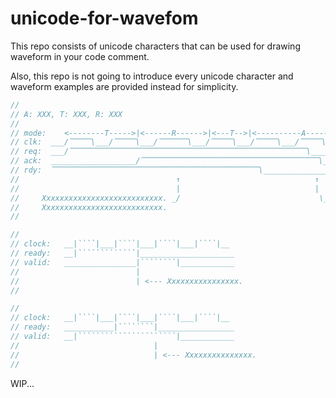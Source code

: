 # unicode-for-wavefom
This repo consists of unicode characters that can be used for drawing waveform in your code comment.

Also, this repo is not going to introduce every unicode character and waveform examples are provided instead for simplicity.

```C
// 
// A: XXX, T: XXX, R: XXX
// 
// mode:    <--------T----->|<------R------>|<---T-->|<----------A---------->|<--T-->|<------R------>
// clk:  ___/⎺⎺⎺\___/⎺⎺⎺\___/⎺⎺⎺⎺\___/⎺⎺⎺\___/⎺⎺⎺\___/⎺⎺⎺\___/⎺⎺⎺\___/⎺⎺⎺\___/⎺⎺⎺\___/⎺⎺⎺\___/⎺⎺⎺\___
// req:  ___/⎺⎺⎺⎺⎺⎺⎺⎺⎺⎺⎺⎺⎺⎺⎺⎺⎺⎺⎺⎺⎺⎺⎺⎺⎺⎺⎺⎺⎺⎺⎺⎺\_______________________________/⎺⎺⎺⎺⎺⎺⎺⎺⎺⎺⎺⎺⎺⎺⎺⎺⎺⎺⎺⎺⎺⎺⎺
// ack:  ___________________/⎺⎺⎺⎺⎺⎺⎺⎺⎺⎺⎺⎺⎺⎺⎺⎺⎺⎺⎺⎺⎺⎺⎺⎺\_______________________________/⎺⎺⎺⎺⎺⎺⎺⎺⎺⎺⎺⎺⎺⎺⎺
// rdy:  ⎺⎺⎺⎺⎺⎺⎺⎺⎺⎺⎺⎺⎺⎺⎺⎺⎺⎺⎺⎺⎺⎺⎺⎺⎺⎺⎺⎺\_______________________________/⎺⎺⎺⎺⎺⎺⎺⎺⎺⎺⎺⎺⎺⎺⎺⎺⎺⎺⎺⎺⎺⎺⎺⎺⎺⎺⎺⎺⎺⎺⎺
//                                   ↑                              ↑
//                                   |                              |
//     Xxxxxxxxxxxxxxxxxxxxxxxxxxx. _/                               \_ Xxxxxxxxxxxxxxxxxxxxxxxxx.
//     Xxxxxxxxxxxxxxxxxxxxxxxxxxx.                                     Xxxxxxxxxxxxxxxxxxxxxxxxx.
//  
```

```C
//
// clock:   __|````|___|````|___|````|___|````|__
// ready:	__|`````````````|_____________________
// valid:	________________|````````|____________
// 						    |
// 							| <--- Xxxxxxxxxxxxxxxx.
//

//
// clock:   __|````|___|````|___|````|___|````|__
// ready:	___________|````````|_________________
// valid:	__|``````````````````````|____________
// 								|
// 								| <--- Xxxxxxxxxxxxxxx.
//
```

WIP...